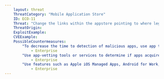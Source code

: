 ```yaml
---
    layout: threat
    ThreatCategory: "Mobile Application Store"
    ID: ECO-11
    Threat: "Change the links within the appstore pointing to where legitimate apps are stored to fake or malicious versions of the apps"
    ThreatOrigin:
    ExploitExample:
    CVEExample:
    PossibleCountermeasures:
        "To decrease the time to detection of malicious apps, use app threat intelligence data to identify malicious apps.":
            - Enterprise
        "Use app-vetting tools or services to determine if apps acquired from even official or authorized app stores appear free of malicious or vulnerable behaviors of apps prior to authorizing their use.":
            - Enterprise
        "Use features such as Apple iOS Managed Apps, Android for Work, or Samsung KNOX Workspace that provide additional separation between personal apps and enterprise apps to mitigate the impact of malicious behaviors.":
            - Enterprise
---
```


